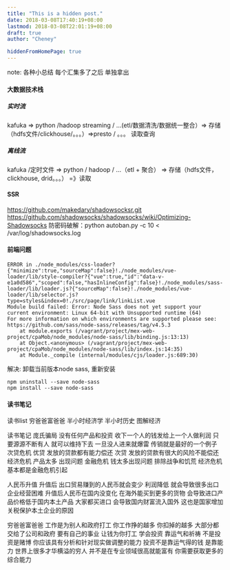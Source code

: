 ```yaml
---
title: "This is a hidden post."
date: 2018-03-08T17:40:19+08:00
lastmod: 2018-03-08T22:01:19+08:00
draft: true
author: "Cheney"

hiddenFromHomePage: true
---
```


note: 各种小总结 每个汇集多了之后 单独拿出

#### 大数据技术栈
##### 实时流
kafuka => python /hadoop streaming / ...(etl/数据清洗/数据统一整合）=> 存储（hdfs文件/clickhouse/。。。）=>presto / 。。。 读取查询
##### 离线流
kafuka /定时文件 => python / hadoop / ...（etl +  聚合） => 存储（hdfs文件，clickhouse, drid。。。） =》读取


#### SSR
https://github.com/makedary/shadowsocksr.git
https://github.com/shadowsocks/shadowsocks/wiki/Optimizing-Shadowsocks
防密码破解：python autoban.py -c 10 < /var/log/shadowsocks.log

#### 前端问题
```
ERROR in ./node_modules/css-loader?{"minimize":true,"sourceMap":false}!./node_modules/vue-loader/lib/style-compiler?{"vue":true,"id":"data-v-e1a0d586","scoped":false,"hasInlineConfig":false}!./node_modules/sass-loader/lib/loader.js?{"sourceMap":false}!./node_modules/vue-loader/lib/selector.js?type=styles&index=0!./src/page/link/linkList.vue
Module build failed: Error: Node Sass does not yet support your current environment: Linux 64-bit with Unsupported runtime (64)
For more information on which environments are supported please see:
https://github.com/sass/node-sass/releases/tag/v4.5.3
    at module.exports (/vagrant/project/mex-web-project/cpaMob/node_modules/node-sass/lib/binding.js:13:13)
    at Object.<anonymous> (/vagrant/project/mex-web-project/cpaMob/node_modules/node-sass/lib/index.js:14:35)
    at Module._compile (internal/modules/cjs/loader.js:689:30)
```

解决: 卸载当前版本node sass, 重新安装
```
npm uninstall --save node-sass
npm install --save node-sass
```


#### 读书笔记
读书list
穷爸爸富爸爸
半小时经济学
半小时历史
图解经济

读书笔记
庞氏骗局   没有任何产品和投资   收下一个人的钱发给上一个人做利润  只要源源不断有人  就可以维持下去  一旦没人进来就爆雷   传销就是最好的一个例子
次贷危机  优贷 发放的贷款都有能力偿还  次贷 发放的贷款有很大的风险不能偿还
经济危机 产品太多 出现问题
金融危机 钱太多出现问题  排除战争和饥荒  经济危机基本都是金融危机引起

人民币升值
升值后  出口贸易赚到的人民币就会变少  利润降低 就会导致很多出口企业经营困难
升值后人民币在国内没变化 在海外能买到更多的货物 会导致进口产品价格低于国内本土产品 大家都买进口 会导致国内财富流入国外  这也是国家增加关税保护本土企业的原因

穷爸爸富爸爸
工作是为别人和政府打工 你工作挣的越多 你扣掉的越多 大部分都交给了公司和政府
要有自己的事业  让钱为你打工
学会投资  靠运气和祈祷 不是投资是赌博  你应该具有分析和针对现实做调整的能力
投资不是靠运气得的钱 是靠能力
世界上很多才华横溢的穷人 并不是在专业领域很高就能富有 你需要获取更多的综合能力



